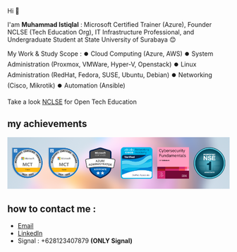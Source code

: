 Hi 👋

I'am **Muhammad Istiqlal** : Microsoft Certified Trainer (Azure), Founder NCLSE (Tech Education Org), IT Infrastructure Professional, and Undergraduate Student at State University of Surabaya 😊

My Work & Study Scope :
⏺️ Cloud Computing (Azure, AWS)
⏺️ System Administration (Proxmox, VMWare, Hyper-V, Openstack)
⏺️ Linux Administration (RedHat, Fedora, SUSE, Ubuntu, Debian)
⏺️ Networking (Cisco, Mikrotik)
⏺️ Automation (Ansible)

Take a look [NCLSE](https://github.com/NCLSE) for Open Tech Education

## my achievements
![](https://github.com/iqlal/iqlal/blob/master/images/pencapaian.png)

## how to contact me :
- [Email](mailto:iqlal@nclse.org)
- [LinkedIn](https://linkedin.com/in/iqlal)
- Signal : +628123407879 **(ONLY Signal)**